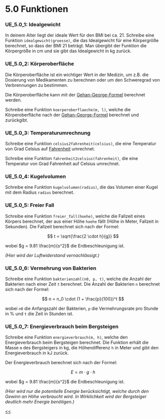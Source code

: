 # 5.0 Funktionen

### UE_5.0_1: Idealgewicht

In deinem Alter liegt der ideale Wert für den BMI bei ca. 21.
Schreibe eine Funktion `idealgewicht(groesse)`, die das Idealgewicht
für eine Körpergröße berechnet, so dass der BMI 21 beträgt.
Man übergibt der Funktion die Körpergröße in cm 
und sie gibt das Idealgewicht in kg zurück.

### UE_5.0_2: Körperoberfläche

Die Körperoberfläche ist ein wichtiger Wert in der Medizin,
um z.B. die Dosierung von Medikamenten zu berechnen
oder um den Schweregrad von Verbrennungen zu bestimmen.

Die Körperoberfläche kann mit der 
[Gehan-George-Formel](https://de.wikipedia.org/wiki/K%C3%B6rperoberfl%C3%A4che)
 berechnet werden.

Schreibe eine Funktion `koerperoberflaeche(m, l)`, 
welche die Körperoberfläche nach der
[Gehan-George-Formel](https://de.wikipedia.org/wiki/K%C3%B6rperoberfl%C3%A4che)
berechnet und zurückgibt.

### UE_5.0_3: Temperaturumrechnung

Schreibe eine Funktion `celsius2fahrenheit(celsius)`,
die eine Temperatur von Grad Celsius auf 
[Fahrenheit](https://de.wikipedia.org/wiki/Grad_Fahrenheit)
umrechnet.

Schreibe eine Funktion `fahrenheit2celsius(fahrenheit)`,
die eine Temperatur von Grad Fahrenheit auf Celsius umrechnet.

### UE_5.0_4: Kugelvolumen

Schreibe eine Funktion `kugelvolumen(radius)`,
die das Volumen einer Kugel mit dem Radius `radius` berechnet.

### UE_5.0_5: Freier Fall

Schreibe eine Funktion `freier_fall(hoehe)`,
welche die Fallzeit eines Körpers berechnet, der aus einer Höhe `hoehe` fällt
(Höhe in Meter, Fallzeit in Sekunden).
Die Fallzeit berechnet sich nach der Formel:

$$
t = \sqrt{\frac{2 \cdot h}{g}}
$$

wobei $g = 9.81 \frac{m}{s^2}$ die Erdbeschleunigung ist.

*(Hier wird der Luftwiderstand vernachlässigt.)*

### UE_5.0_6: Vermehrung von Bakterien

Schreibe eine Funktion `bakterienzahl(n0, p, t)`,
welche die Anzahl der Bakterien nach einer Zeit `t` berechnet.
Die Anzahl der Bakterien `n` berechnet sich nach der Formel:

$$
n = n_0 \cdot (1 + \frac{p}{100})^t
$$

wobei `n0` die Anfangszahl der Bakterien, `p` die Vermehrungsrate pro Stunde in %
und `t` die Zeit in Stunden ist.

### UE_5.0_7: Energieverbrauch beim Bergsteigen

Schreibe eine Funktion `energieverbrauch(m, h)`,
welche den Energieverbrauch beim Bergsteigen berechnet.
Die Funktion erhält die Masse `m` des Bergsteigers in kg,
die Höhendifferenz `h` in Meter und gibt den Energieverbrauch in kJ zurück.

Der Energieverbrauch berechnet sich nach der Formel:

$$
E = m \cdot g \cdot h
$$

wobei $g = 9.81 \frac{m}{s^2}$ die Erdbeschleunigung ist.

*(Hier wird nur die potentielle Energie berücksichtigt, 
welche durch den Gewinn an Höhe verbraucht wird. 
In Wirklichkeit wird der Bergsteiger deutlich mehr Energie benötigen.)*







[<<](../skriptum/5.0_Funktionen.md)